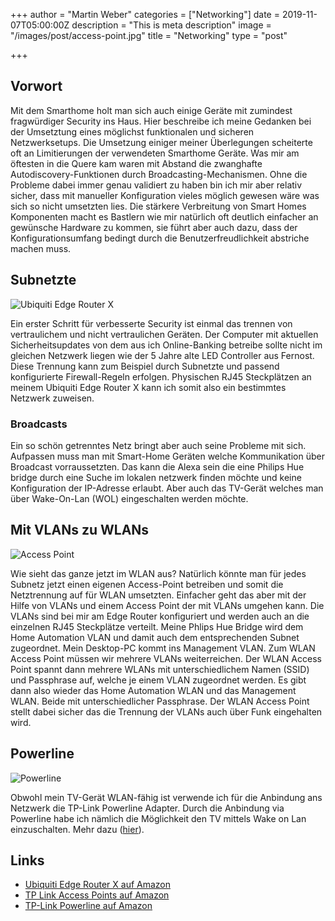 +++
author = "Martin Weber"
categories = ["Networking"]
date = 2019-11-07T05:00:00Z
description = "This is meta description"
image = "/images/post/access-point.jpg"
title = "Networking"
type = "post"

+++
## Vorwort

Mit dem Smarthome holt man sich auch einige Geräte mit zumindest fragwürdiger Security ins Haus. Hier beschreibe ich meine Gedanken bei der Umsetztung eines möglichst funktionalen und sicheren Netzwerksetups. Die Umsetzung einiger meiner Überlegungen scheiterte oft an Limitierungen der verwendeten Smarthome Geräte. Was mir am öftesten in die Quere kam waren mit Abstand die zwanghafte Autodiscovery-Funktionen durch Broadcasting-Mechanismen. Ohne die Probleme dabei immer genau validiert zu haben bin ich mir aber relativ sicher, dass mit manueller Konfiguration vieles möglich gewesen wäre was sich so nicht umsetzten lies. Die stärkere Verbreitung von Smart Homes Komponenten macht es Bastlern wie mir natürlich oft deutlich einfacher an gewünsche Hardware zu kommen, sie führt aber auch dazu, dass der Konfigurationsumfang bedingt durch die Benutzerfreudlichkeit abstriche machen muss.

## Subnetzte
![Ubiquiti Edge Router X](/images/post/edge-router.jpg "Ubiquiti Edge Router X")

Ein erster Schritt für verbesserte Security ist einmal das trennen von vertraulichem und nicht vertraulichen Geräten. Der Computer mit aktuellen Sicherheitsupdates von dem aus ich Online-Banking betreibe sollte nicht im gleichen Netzwerk liegen wie der 5 Jahre alte LED Controller aus Fernost. Diese Trennung kann zum Beispiel durch Subnetzte und passend konfigurierte Firewall-Regeln erfolgen. Physischen RJ45 Steckplätzen an meinem Ubiquiti Edge Router X kann ich somit also ein bestimmtes Netzwerk zuweisen.

### Broadcasts

Ein so schön getrenntes Netz bringt aber auch seine Probleme mit sich. Aufpassen muss man mit Smart-Home Geräten welche Kommunikation über Broadcast vorraussetzten. Das kann die Alexa sein die eine Philips Hue bridge durch eine Suche im lokalen netzwerk finden möchte und keine Konfiguration der IP-Adresse erlaubt. Aber auch das TV-Gerät welches man über Wake-On-Lan (WOL) eingeschalten werden möchte.

## Mit VLANs zu WLANs

![Access Point](/images/post/access-point-angle.jpg "Access Point")

Wie sieht das ganze jetzt im WLAN aus? Natürlich könnte man für jedes Subnetz jetzt einen eigenen Access-Point betreiben und somit die Netztrennung auf für WLAN umsetzten. Einfacher geht das aber mit der Hilfe von VLANs und einem Access Point der mit VLANs umgehen kann. Die VLANs sind bei mir am Edge Router konfiguriert und werden auch an die einzelnen RJ45 Steckplätze verteilt. Meine Phlips Hue Bridge wird dem Home Automation VLAN und damit auch dem entsprechenden Subnet zugeordnet. Mein Desktop-PC kommt ins Management VLAN. Zum WLAN Access Point müssen wir mehrere VLANs weiterreichen. Der WLAN Access Point spannt dann mehrere WLANs mit unterschiedlichem Namen (SSID) und Passphrase auf, welche je einem VLAN zugeordnet werden. Es gibt dann also wieder das Home Automation WLAN und das Management WLAN. Beide mit unterschiedlicher Passphrase. Der WLAN Access Point stellt dabei sicher das die Trennung der VLANs auch über Funk eingehalten wird.

## Powerline
![Powerline](/images/post/powerline.jpg "Powerline")

Obwohl mein TV-Gerät WLAN-fähig ist verwende ich für die Anbindung ans Netzwerk die TP-Link Powerline Adapter. Durch die Anbindung via Powerline habe ich nämlich die Möglichkeit den TV mittels Wake on Lan einzuschalten. Mehr dazu ([hier](../samsung-tv/)).

## Links
* [Ubiquiti Edge Router X auf Amazon](https://www.amazon.de/ER-X-Ubiquiti-Network-Router/dp/B011N1IT2A/ref=sr_1_1?__mk_de_DE=%C3%85M%C3%85%C5%BD%C3%95%C3%91&dchild=1&keywords=edgerouter+x&qid=1591035704&sr=8-1&tag=napster220203-21)
* [TP Link Access Points auf Amazon](https://www.amazon.de/s?k=tplink+accesspoint&__mk_de_DE=%C3%85M%C3%85%C5%BD%C3%95%C3%91&ref=nb_sb_noss&tag=napster220203-21)
* [TP-Link Powerline auf Amazon](https://www.amazon.de/TP-Link-TL-PA4010-s-Ethernet-Port-energiesparend-kompatibel/dp/B00A0VBPLM/ref=sr_1_19?__mk_de_DE=%C3%85M%C3%85%C5%BD%C3%95%C3%91&dchild=1&keywords=powerline+tplink&qid=1591038717&sr=8-19&tag=napster220203-21)